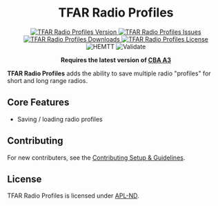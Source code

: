 <!-- If you want to make changes to this README, you need to also modify the README.md in the docs folder as well -->

<h1 align="center">TFAR Radio Profiles</h1>
<p align="center">
    <a href="https://github.com/DartsArmaMods/TFARRadioProfiles/releases/latest">
        <img src="https://img.shields.io/badge/Version-0.0.0-blue?style=flat-square" alt="TFAR Radio Profiles Version">
    </a>
    <a href="https://github.com/DartsArmaMods/TFARRadioProfiles/issues">
        <img src="https://img.shields.io/github/issues-raw/DartsArmaMods/TFARRadioProfiles.svg?style=flat-square&label=Issues" alt="TFAR Radio Profiles Issues">
    </a>
    <a href="https://steamcommunity.com/sharedfiles/filedetails/?id=3412554962">
        <img src="https://img.shields.io/steam/downloads/3412554962.svg?style=flat-square&label=Downloads" alt="TFAR Radio Profiles Downloads">
    </a>
    <a href="https://github.com/DartsArmaMods/TFARRadioProfiles/blob/master/LICENSE">
        <img src="https://img.shields.io/badge/License-APL ND-red?style=flat-square" alt="TFAR Radio Profiles License">
    </a>
    <br>
    <img src="https://img.shields.io/github/actions/workflow/status/DartsArmaMods/TFARRadioProfiles/hemtt.yml?style=flat-square&label=HEMTT" alt="HEMTT">
    <img src="https://img.shields.io/github/actions/workflow/status/DartsArmaMods/TFARRadioProfiles/arma.yml?style=flat-square&label=Validate" alt="Validate">
</p>

<p align="center">
    <b>Requires the latest version of <a href="https://github.com/CBATeam/CBA_A3/releases/latest">CBA A3</a></b>
</p>

**TFAR Radio Profiles** adds the ability to save multiple radio "profiles" for short and long range radios.

## Core Features
- Saving / loading radio profiles

## Contributing
For new contributers, see the [Contributing Setup & Guidelines](./.github/CONTRIBUTING.md).

## License
TFAR Radio Profiles is licensed under [APL-ND](./LICENSE.md).